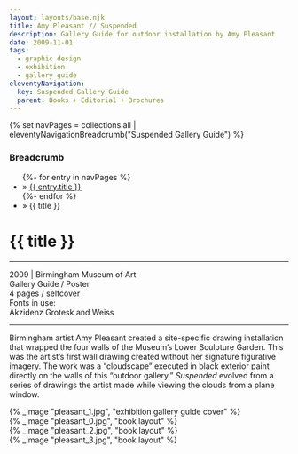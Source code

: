 ```yaml
---
layout: layouts/base.njk
title: Amy Pleasant // Suspended
description: Gallery Guide for outdoor installation by Amy Pleasant
date: 2009-11-01
tags:
  - graphic design
  - exhibition
  - gallery guide
eleventyNavigation:
  key: Suspended Gallery Guide
  parent: Books + Editorial + Brochures
---
```

{% set navPages = collections.all | eleventyNavigationBreadcrumb("Suspended Gallery Guide") %}
<div class="breadcrumb">
    <h3 class="visually-hidden">Breadcrumb</h3>
	<ul class="nav">
            {%- for entry in navPages %}
		<li class="nav-item"{% if entry.url == page.url %} class="active-breadcrumb"{% endif %}> » <a href="{{ entry.url }}">{{ entry.title }}</a></li>
  	    	{%- endfor %}
	    <li class="nav-item"><active-breadcrumb>» {{ title }}</active-breadcrumb></li>
	</ul>
</div>
<div class="container">
  <div class="row"></div>
	<div class="row">
		<div class="col">
			<h1>{{ title }}</h1>
			<hr>
			<figcaption>2009 | Birmingham Museum of Art</figcaption>
			<figcaption>Gallery Guide / Poster</br>4 pages / selfcover</figcaption>
			<figcaption>Fonts in use:</br>Akzidenz Grotesk and Weiss</figcaption>
			<hr>
		    	<p>Birmingham artist Amy Pleasant created a site-specific drawing installation that wrapped the four walls of the Museum’s Lower Sculpture Garden. This was the artist’s first wall drawing created without her signature figurative imagery. The work was a “cloudscape” executed in black exterior paint directly on the walls of this “outdoor gallery.” <em>Suspended</em> evolved from a series of drawings the artist made while viewing the clouds from a plane window.</p>
		</div>
        <div class="col-1 col-1-md col-1-lg"></div>
		<div class="col">
			{% _image "pleasant_1.jpg", "exhibition gallery guide cover" %}
		</div>
		<div class="col-1 col-1-md col-1-lg"></div>
	</div>
	<div class="row">
	    <div class="col-1 col-1-md col-1-lg"></div>
		<div class="col">
            {% _image "pleasant_0.jpg", "book layout" %}
		</div>
		<div class="col-1 col-1-md col-1-lg"></div>
	</div>
	<div class="row">
	    <div class="col-1 col-1-md col-1-lg"></div>
		<div class="col">
			{% _image "pleasant_2.jpg", "book layout" %}
		</div>
		<div class="col-1 col-1-md col-1-lg"></div>
	</div>
	<div class="row">
		<div class="col"></div>
        <div class="col-1 col-1-md col-1-lg"></div>
        <div class="col">
		    {% _image "pleasant_3.jpg", "book layout" %}
		</div>
		<div class="col-1 col-1-md col-1-lg"></div>
	</div>
</div>